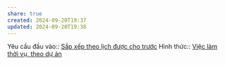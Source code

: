 ```yaml
---
share: true
created: 2024-09-20T19:37
updated: 2024-09-20T19:38
---
```

Yêu cầu đầu vào:: [Sắp xếp theo lịch được cho trước](../../../1%20Y%C3%AAu%20c%E1%BA%A7u%20%C4%91%E1%BA%A7u%20v%C3%A0o/Theo%20th%E1%BB%9Di%20gian/S%E1%BA%AFp%20x%E1%BA%BFp%20theo%20l%E1%BB%8Bch%20%C4%91%C6%B0%E1%BB%A3c%20cho%20tr%C6%B0%E1%BB%9Bc.md)
Hình thức:: [Việc làm thời vụ, theo dự án](../../../2%20H%C3%ACnh%20th%E1%BB%A9c/Vi%E1%BB%87c%20l%C3%A0m%20th%E1%BB%9Di%20v%E1%BB%A5,%20theo%20d%E1%BB%B1%20%C3%A1n.md)
